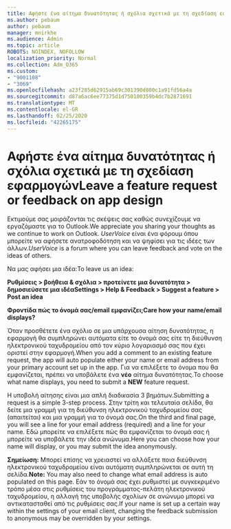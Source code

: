 ```yaml
---
title: Αφήστε ένα αίτημα δυνατότητας ή σχόλια σχετικά με τη σχεδίαση εφαρμογών
ms.author: pebaum
author: pebaum
manager: mnirkhe
ms.audience: Admin
ms.topic: article
ROBOTS: NOINDEX, NOFOLLOW
localization_priority: Normal
ms.collection: Adm_O365
ms.custom:
- "9001108"
- "3069"
ms.openlocfilehash: a23f285d62915ab69c301390d800c1a91fd56a4a
ms.sourcegitcommit: d87a6ac6ee77375d1d750100359b4dc7b2871691
ms.translationtype: MT
ms.contentlocale: el-GR
ms.lasthandoff: 02/25/2020
ms.locfileid: "42265175"
---
```

# <a name="leave-a-feature-request-or-feedback-on-app-design"></a><span data-ttu-id="400a8-102">Αφήστε ένα αίτημα δυνατότητας ή σχόλια σχετικά με τη σχεδίαση εφαρμογών</span><span class="sxs-lookup"><span data-stu-id="400a8-102">Leave a feature request or feedback on app design</span></span>

<span data-ttu-id="400a8-103">Εκτιμούμε σας μοιράζονται τις σκέψεις σας καθώς συνεχίζουμε να εργαζόμαστε για το Outlook.</span><span class="sxs-lookup"><span data-stu-id="400a8-103">We appreciate you sharing your thoughts as we continue to work on Outlook.</span></span> <span data-ttu-id="400a8-104">*UserVoice* είναι ένα φόρουμ όπου μπορείτε να αφήσετε ανατροφοδότηση και να ψηφίσει για τις ιδέες των άλλων.</span><span class="sxs-lookup"><span data-stu-id="400a8-104">*UserVoice* is a forum where you can leave feedback and vote on the ideas of others.</span></span>  

<span data-ttu-id="400a8-105">Να μας αφήσει μια ιδέα:</span><span class="sxs-lookup"><span data-stu-id="400a8-105">To leave us an idea:</span></span> 

<span data-ttu-id="400a8-106">**Ρυθμίσεις > βοήθεια & σχόλια > προτείνετε μια δυνατότητα > δημοσιεύσετε μια ιδέα**</span><span class="sxs-lookup"><span data-stu-id="400a8-106">**Settings > Help & Feedback > Suggest a feature > Post an idea**</span></span> 

<span data-ttu-id="400a8-107">**Φροντίδα πώς το όνομά σας/email εμφανίζει;**</span><span class="sxs-lookup"><span data-stu-id="400a8-107">**Care how your name/email displays?**</span></span>

<span data-ttu-id="400a8-108">Όταν προσθέτετε ένα σχόλιο σε μια υπάρχουσα αίτηση δυνατότητας, η εφαρμογή θα συμπληρώνει αυτόματα είτε το όνομά σας είτε τη διεύθυνση ηλεκτρονικού ταχυδρομείου από τον κύριο λογαριασμό σας που έχει οριστεί στην εφαρμογή.</span><span class="sxs-lookup"><span data-stu-id="400a8-108">When you add a comment to an existing feature request, the app will auto populate either your name or email address from your primary account set up in the app.</span></span> <span data-ttu-id="400a8-109">Για να επιλέξετε το όνομα που θα εμφανίζεται, πρέπει να υποβάλετε ένα **νέο** αίτημα δυνατότητας.</span><span class="sxs-lookup"><span data-stu-id="400a8-109">To choose what name displays, you need to submit a **NEW** feature request.</span></span> 

<span data-ttu-id="400a8-110">Η υποβολή αίτησης είναι μια απλή διαδικασία 3 βημάτων.</span><span class="sxs-lookup"><span data-stu-id="400a8-110">Submitting a request is a simple 3-step process.</span></span> <span data-ttu-id="400a8-111">Στην τρίτη και τελευταία σελίδα, θα δείτε μια γραμμή για τη διεύθυνση ηλεκτρονικού ταχυδρομείου σας (απαιτείται) και μια γραμμή για το όνομά σας.</span><span class="sxs-lookup"><span data-stu-id="400a8-111">On the third and final page, you will see a line for your email address (required) and a line for your name.</span></span> <span data-ttu-id="400a8-112">Εδώ μπορείτε να επιλέξετε πώς θα εμφανίζεται το όνομά σας ή μπορείτε να υποβάλετε την ιδέα ανώνυμα.</span><span class="sxs-lookup"><span data-stu-id="400a8-112">Here you can choose how your name will display, or you may submit the idea anonymously.</span></span> 

<span data-ttu-id="400a8-113">**Σημείωση:** Μπορεί επίσης να χρειαστεί να αλλάξετε ποια διεύθυνση ηλεκτρονικού ταχυδρομείου είναι αυτόματη συμπληρώνεται σε αυτή τη σελίδα.</span><span class="sxs-lookup"><span data-stu-id="400a8-113">**Note:** You may also need to change what email address is auto populated on this page.</span></span> <span data-ttu-id="400a8-114">Εάν το όνομά σας έχει ρυθμιστεί με συγκεκριμένο τρόπο μέσα στις ρυθμίσεις του προγράμματος-πελάτη ηλεκτρονικού ταχυδρομείου, η αλλαγή της υποβολής σχολίων σε ανώνυμο μπορεί να αντικατασταθεί από τις ρυθμίσεις σας.</span><span class="sxs-lookup"><span data-stu-id="400a8-114">If your name is set up a certain way within the settings of your email client, changing the feedback submission to anonymous may be overridden by your settings.</span></span> 
